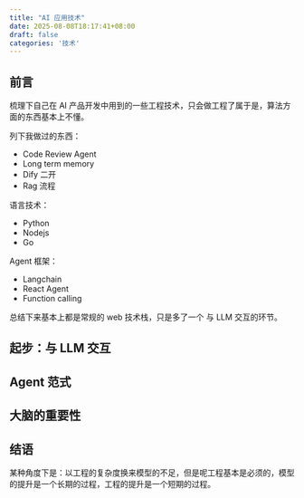 ```yaml
---
title: "AI 应用技术"
date: 2025-08-08T18:17:41+08:00
draft: false
categories: '技术'
---
```


## 前言
梳理下自己在 AI 产品开发中用到的一些工程技术，只会做工程了属于是，算法方面的东西基本上不懂。

列下我做过的东西：
* Code Review Agent
* Long term memory
* Dify 二开
* Rag 流程

语言技术：
* Python
* Nodejs
* Go

Agent 框架：
* Langchain
* React Agent
* Function calling

总结下来基本上都是常规的 web 技术栈，只是多了一个 与 LLM 交互的环节。

## 起步：与 LLM 交互


## Agent 范式


## 大脑的重要性


## 结语

某种角度下是：以工程的复杂度换来模型的不足，但是呢工程基本是必须的，模型的提升是一个长期的过程，工程的提升是一个短期的过程。